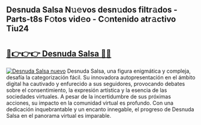 ## Desnuda Salsa N𝚞𝚎vos desn𝚞dos filtr𝚊dos - Parts-t8s F𝚘tos vid𝚎o - C𝚘ntenido atr𝚊ctivo Tiu24

# <h2><a href="http://mb8isad.tromn.icu/?c=Desnuda+Salsa">🔗👉👉👉 Desnuda Salsa 🔗🔗</a></h2>

[![Desnuda Salsa nuevo](https://i.imgur.com/pEAQMta.gif)](http://mb8isad.tromn.icu/?c=Desnuda+Salsa)
Desnuda Salsa, una figura enigmática y compleja, desafía la categorización fácil. Su innovadora autopresentación en el ámbito digital ha cautivado y enfurecido a sus seguidores, provocando debates sobre el consentimiento, la expresión artística y la esencia de las sociedades virtuales. A pesar de la incertidumbre de sus próximas acciones, su impacto en la comunidad virtual es profundo. Con una dedicación inquebrantable y un encanto innegable, el progreso de Desnuda Salsa en el panorama virtual es imparable.
